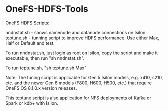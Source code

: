 # OneFS-HDFS-Tools
OneFS HDFS Scripts:

nndnstat.sh - shows namenode and datanode connections on Isilon.
tcptune.sh - tunning script to improve HDFS performance.  Use either Max, Half or Default and test.

To run nndnstat.sh, just login as root on Isilon, copy the script and make it executable, then run "sh nndnstat.sh".

To run tcptune.sh, "sh tcptune.sh Max"


Note:  The tuning script is applicable for Gen 5 Isilon models, e.g. x410, s210, etc. and the newer Gen 6 models (F800, H600, H500, etc.) that require OneFS OS 8.1.0.x version releases.


This tcptune script is also application for NFS deployments of Kafka or Spark or kdb+ with Isilon.
